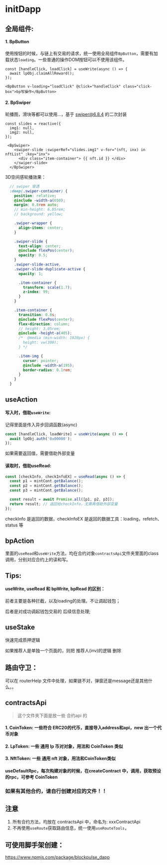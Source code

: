 # initDapp

## 全局组件:

#### 1. BpButton

使用按钮的时候，与链上有交易的请求，统一使用全局组件```BpButton```，需要有加载状态```loading```。一些普通的操作DOM按钮可以不使用该组件。

```vue
const [handleClick, loadClick] = useWrite(async () => {
  await lpObj.claimAllReward();
});

<BpButton v-loading="loadClick" @click="handleClick" class="click-box">bp写操作</BpButton>
```

#### 2. BpSwiper

轮播图，滑块等都可以使用...，基于 swiper@6.8.4 的二次封装

```vue
const slides = reactive({
  img1: null,
  img2: null,
});

 <BpSwiper>
    <swiper-slide :swiperRef="slides.img1" v-for="(nft, inx) in nftList" :key="inx">
      <div class="item-container"> {{ nft.id }} </div>
    </swiper-slide>
  </BpSwiper>
```

3D空间感轮播效果：

```scss
  // swiper 穿透
  :deep(.swiper-container) {
    position: relative;
    @include -width-a(650);
    margin: 0.8rem auto;
    // min-height: 6.05rem;
    // background: yellow;

    .swiper-wrapper {
      align-items: center;
    }

    .swiper-slide {
      text-align: center;
      @include flexPos(center);
      opacity: 0.5;
    }
    .swiper-slide-active,
    .swiper-slide-duplicate-active {
      opacity: 1;

      .item-container {
        transform: scale(1.7);
        z-index: 99;
      }
    }

    .item-container {
      transition: 0.8s;
      @include flexPos(center);
      flex-direction: column;
      // height: 3.05rem;
      @include -height-a(405);
      /*  @media (min-width: 1920px) {
        height: vw(300);
      } */

      .item-img {
        cursor: pointer;
        @include -width-a(195);
        border-radius: 0.1rem;
      }
    }
  }
```



## useAction

#### 写入时，借助```useWrite```:

记得里面是传入异步回调函数(async)

```js
const [handleClick, loadWrite] = useWrite(async () => {
  await lpObj.auth('0x00000');
});
```

如果需要返回值，需要借助外部变量

#### 读取时，借助useRead:

```js
const [checkInfo, checkInfoEX] = useRead(async () => {
  const p1 = mintCont.getBalance();
  const p2 = mintCont.getBalance();
  const p3 = mintCont.getBalance();

  const result = await Promise.all([p1, p2, p3]);
  return result; // 返回给checkInfo，无需再借助外部变量
});
```

checkInfo 是返回的数据，checkInfoEX 是返回的数据工具：loading，refetch、status 等



## bpAction

里面的```useRead```和```useWrite```方法，均在合约对象```contractsApi```文件夹里面的class调用，分别对应合约上的读和写。



## Tips:

#### useWrite, useRead 和 bpWrite, bpRead 的区别：

前者主要是各种拦截，以及loading的处理。不让调起钱包；

后者是对成功调起钱包交易的 后续信息处理;



## useStake

快速完成质押逻辑

如果推荐人是单独一个页面的，则把 推荐人(inv)的逻辑 删除


## 路由守卫：

可以在 routerHelp 文件中处理，如果链不对，弹窗还是message还是其他什么。。



## contractsApi

>  这个文件夹下面是放一些 合约api 的

#### 1. CoinToken: 一些符合 ERC20的代币，直接导入address和api，new 出一个代币对象

#### 2. LpToken: 一些 **通用** lp 币对对象，用法和 CoinToken 类似

#### 3. NftToken: 一些 **通用** nft 对象，用法和CoinToken类似

#### useDefaultRpc，每次构建对象的时候，在**createContract** 中，调用，获取预设的rpc，可参考 CoinToken

### 如果有其他合约，请自行创建对应的文件！！



## 注意

1. 所有合约方法，均放在 contractsApi 中，命名为: xxxContractApi
2. 不再使用```useRoute```获取路由信息，统一使用```useRouteTools```，



## 可使用脚手架创建：

https://www.npmjs.com/package/blockpulse_dapp
